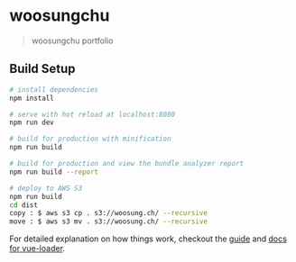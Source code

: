 # woosungchu

> woosungchu portfolio

## Build Setup

``` bash
# install dependencies
npm install

# serve with hot reload at localhost:8080
npm run dev

# build for production with minification
npm run build

# build for production and view the bundle analyzer report
npm run build --report

# deploy to AWS S3
npm run build
cd dist
copy : $ aws s3 cp . s3://woosung.ch/ --recursive
move : $ aws s3 mv . s3://woosung.ch/ --recursive
```

For detailed explanation on how things work, checkout the [guide](http://vuejs-templates.github.io/webpack/) and [docs for vue-loader](http://vuejs.github.io/vue-loader).
